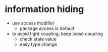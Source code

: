 # information hiding

- use access modifier
  - package access is default
- to avoid tight coupling, keep loose coupling
  - check state value
  - easy type change
